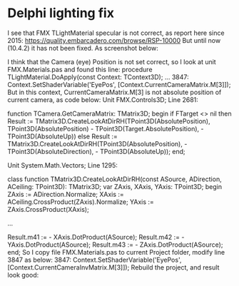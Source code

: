 # Delphi lighting fix

I see that FMX TLightMaterial specular is not correct, as report here since 2015:
https://quality.embarcadero.com/browse/RSP-10000 
But until now (10.4.2) it has not been fixed. As screenshot below:


I think that the Camera (eye) Position is not set correct, so I look at unit FMX.Materials.pas and found this line:
procedure TLightMaterial.DoApply(const Context: TContext3D);
...
3847: Context.SetShaderVariable('EyePos', [Context.CurrentCameraMatrix.M[3]]);
But in this context, CurrentCameraMatrix.M[3] is not absolute position of current camera, as code below:
Unit FMX.Controls3D; Line 2681:

function TCamera.GetCameraMatrix: TMatrix3D;
begin
  if FTarget <> nil then
    Result := TMatrix3D.CreateLookAtDirRH(TPoint3D(AbsolutePosition), TPoint3D(AbsolutePosition) -
      TPoint3D(Target.AbsolutePosition), - TPoint3D(AbsoluteUp))
  else
    Result := TMatrix3D.CreateLookAtDirRH(TPoint3D(AbsolutePosition), - TPoint3D(AbsoluteDirection),
      - TPoint3D(AbsoluteUp));
end;

Unit System.Math.Vectors; Line 1295:

class function TMatrix3D.CreateLookAtDirRH(const ASource, ADirection, ACeiling: TPoint3D): TMatrix3D;
var
  ZAxis, XAxis, YAxis: TPoint3D;
begin
  ZAxis := ADirection.Normalize;
  XAxis := ACeiling.CrossProduct(ZAxis).Normalize;
  YAxis := ZAxis.CrossProduct(XAxis);

  ...

  Result.m41 := - XAxis.DotProduct(ASource);
  Result.m42 := - YAxis.DotProduct(ASource);
  Result.m43 := - ZAxis.DotProduct(ASource);
end;
So I copy file FMX.Materials.pas to current Project folder, modify line 3847 as below:
3847: Context.SetShaderVariable('EyePos', [Context.CurrentCameraInvMatrix.M[3]]);
Rebuild the project, and result look good:

